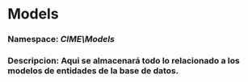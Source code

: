 # Models
### Namespace: _CIME\Models_
### **Descripcion:** Aqui se almacenará todo lo relacionado a los modelos de entidades de la base de datos.